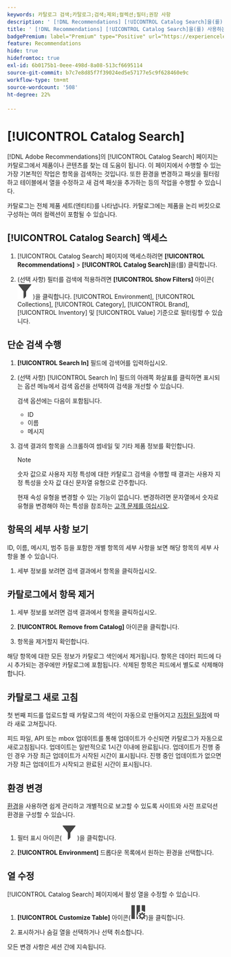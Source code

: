 ```yaml
---
keywords: 카탈로그 검색;카탈로그;검색;제외;컬렉션;필터;권장 사항
description: ' [!DNL Recommendations] [!UICONTROL Catalog Search]을(를) 사용하여 제품 또는 콘텐츠를 찾고 카탈로그에서 항목을 제거하는 방법에 대해 알아봅니다.'
title: ' [!DNL Recommendations] [!UICONTROL Catalog Search]을(를) 사용하는 방법'
badgePremium: label="Premium" type="Positive" url="https://experienceleague.adobe.com/docs/target/using/introduction/intro.html?lang=en#premium newtab=true" tooltip="Target Premium에 포함된 내용을 확인합니다."
feature: Recommendations
hide: true
hidefromtoc: true
exl-id: 6b0175b1-0eee-498d-8a08-513cf6695114
source-git-commit: b7c7e8d85f7f39024ed5e57177e5c9f628460e9c
workflow-type: tm+mt
source-wordcount: '508'
ht-degree: 22%

---
```


# [!UICONTROL Catalog Search]

[!DNL Adobe Recommendations]의 [!UICONTROL Catalog Search] 페이지는 카탈로그에서 제품이나 콘텐츠를 찾는 데 도움이 됩니다. 이 페이지에서 수행할 수 있는 가장 기본적인 작업은 항목을 검색하는 것입니다. 또한 환경을 변경하고 패싯을 필터링하고 테이블에서 열을 수정하고 새 검색 패싯을 추가하는 등의 작업을 수행할 수 있습니다.

카탈로그는 전체 제품 세트(엔티티)를 나타냅니다. 카탈로그에는 제품을 논리 버킷으로 구성하는 여러 컬렉션이 포함될 수 있습니다.

## [!UICONTROL Catalog Search] 액세스

1. [!UICONTROL Catalog Search] 페이지에 액세스하려면 **[!UICONTROL Recommendations]** > **[!UICONTROL Catalog Search]**&#x200B;을(를) 클릭합니다.

1. (선택 사항) 필터를 검색에 적용하려면 **[!UICONTROL Show Filters]** 아이콘(![필터 표시 아이콘](/help/main/assets/icons/Filter.svg))을 클릭합니다. [!UICONTROL Environment], [!UICONTROL Collections], [!UICONTROL Category], [!UICONTROL Brand], [!UICONTROL Inventory] 및 [!UICONTROL Value] 기준으로 필터링할 수 있습니다.

## 단순 검색 수행

1. **[!UICONTROL Search In]** 필드에 검색어를 입력하십시오.

1. (선택 사항) [!UICONTROL Search In] 필드의 아래쪽 화살표를 클릭하면 표시되는 옵션 메뉴에서 검색 옵션을 선택하여 검색을 개선할 수 있습니다.

   검색 옵션에는 다음이 포함됩니다.

   * ID
   * 이름
   * 메시지

1. 검색 결과의 항목을 스크롤하여 썸네일 및 기타 제품 정보를 확인합니다.

   >[!NOTE]
   >
   > 숫자 값으로 사용자 지정 특성에 대한 카탈로그 검색을 수행할 때 결과는 사용자 지정 특성을 숫자 값 대신 문자열 유형으로 간주합니다.
   >
   >현재 속성 유형을 변경할 수 있는 기능이 없습니다. 변경하려면 문자열에서 숫자로 유형을 변경해야 하는 특성을 참조하는 [고객 문제를 여십시오](/help/main/cmp-resources-and-contact-information.md#reference_ACA3391A00EF467B87930A450050077C).

<!-- ### Perform an advanced search {#advanced-search}

You can use [!UICONTROL Advanced Search] to further refine your search results or to save your search results as a [collection](/help/main/c-recommendations/c-products/collections.md) or [exclusion](/help/main/c-recommendations/c-products/exclusions.md).

1. Click the **[!UICONTROL Advanced Search]** link.

   ![Advanced Search page](/help/main/c-recommendations/c-products/assets/advances-search.png)

1. Use the drop-down lists to specify the parameter, operator, and values for your search.

1. (Optional) Click **[!UICONTROL Add Rule]** to add an additional search rule.

   Each additional search rule is joined with the AND operator.

1. Click **[!UICONTROL Search]**.

1. (Optional) Click **[!UICONTROL Save As]**, then click **[!UICONTROL Collection]** or **[!UICONTROL Exclusion]**.

   ![Save as options](/help/main/c-recommendations/c-products/assets/save-as.png)

   For more information, see [Create a collection or exclusion based on Advanced Search](#save-as) below.-->

## 항목의 세부 사항 보기

ID, 이름, 메시지, 범주 등을 포함한 개별 항목의 세부 사항을 보면 해당 항목의 세부 사항을 볼 수 있습니다.

1. 세부 정보를 보려면 검색 결과에서 항목을 클릭하십시오.

## 카탈로그에서 항목 제거

1. 세부 정보를 보려면 검색 결과에서 항목을 클릭하십시오.

1. **[!UICONTROL Remove from Catalog]** 아이콘을 클릭합니다.

1. 항목을 제거할지 확인합니다.

해당 항목에 대한 모든 정보가 카탈로그 색인에서 제거됩니다. 항목은 데이터 피드에 다시 추가되는 경우에만 카탈로그에 포함됩니다. 삭제된 항목은 피드에서 별도로 삭제해야 합니다.

## 카탈로그 새로 고침

첫 번째 피드를 업로드할 때 카탈로그의 색인이 자동으로 만들어지고 [지정된 일정](/help/main/c-recommendations/c-products/feeds.md#steps)에 따라 새로 고쳐집니다.

피드 파일, API 또는 mbox 업데이트를 통해 업데이트가 수신되면 카탈로그가 자동으로 새로고침됩니다. 업데이트는 일반적으로 1시간 이내에 완료됩니다. 업데이트가 진행 중인 경우 가장 최근 업데이트가 시작된 시간이 표시됩니다. 진행 중인 업데이트가 없으면 가장 최근 업데이트가 시작되고 완료된 시간이 표시됩니다.

<!-- ## Create a collection or exclusion based on Advanced Search {#save-as}

You can create [collections](/help/main/c-recommendations/c-products/collections.md) or [exclusions](/help/main/c-recommendations/c-products/exclusions.md) using [!UICONTROL Advanced Search] on the [!UICONTROL Catalog Search] page ([!UICONTROL Recommendations] > [!UICONTROL Catalog Search] > [!UICONTROL Advanced Search]).

1. Perform an [advanced search](#advanced-search).

1. Click **[!UICONTROL Save As]**, then click **[!UICONTROL Collection]** or **[!UICONTROL Exclusion]**.

   ![Save as options](/help/main/c-recommendations/c-products/assets/save-as.png)

   >[!IMPORTANT]
   >
   >The [!UICONTROL Advanced Search] functionality is case-insensitive; however, products returned at the time of delivery are based on case-sensitive search. This mismatch might lead to confusion. Ensure that you consider case-sensitivity when you create collections or exclusions based on results using the [!UICONTROL Advanced Search] functionality. For example, if you perform a search for "Holiday," that initial search lists results containing "Holiday" and "holiday." If you then create a catalog with the intent to return products containing "holiday," only products containing "holiday" are returned. Products containing "Holiday" are not returned. Exclusions are handled in a similar fashion.-->

## 환경 변경

[환경](/help/main/administrating-target/environments.md)을 사용하면 쉽게 관리하고 개별적으로 보고할 수 있도록 사이트와 사전 프로덕션 환경을 구성할 수 있습니다.

1. 필터 표시 아이콘(![필터 표시 아이콘](/help/main/assets/icons/Filter.svg))을 클릭합니다.

1. **[!UICONTROL Environment]** 드롭다운 목록에서 원하는 환경을 선택합니다.

<!-- ## Modify the Catalog Search page (filters and columns)

You can temporarily modify the available filters and columns on the [!UICONTROL Catalog Search] page for the current session.

### Modify filters

You can add additional filter facets to the [!UICONTROL Catalog Search] page.

1. In the **[!UICONTROL Filters]** panel, click **[!UICONTROL Modify]**.

   ![Modify filters link](/help/main/c-recommendations/c-products/assets/modify-filters.png)

1. Select the desired search facets (ID, name, message, etc.), then click **[!UICONTROL Save]**.

   ![Add filters](/help/main/c-recommendations/c-products/assets/add-filters.png)

Keep in mind that the additional filter facets are available in the current session only.-->

## 열 수정

[!UICONTROL Catalog Search] 페이지에서 활성 열을 수정할 수 있습니다.

1. **[!UICONTROL Customize Table]** 아이콘(![표 사용자 지정 아이콘](/help/main/assets/icons/ColumnSetting.svg))을 클릭합니다.

1. 표시하거나 숨길 열을 선택하거나 선택 취소합니다.

모든 변경 사항은 세션 간에 지속됩니다.

